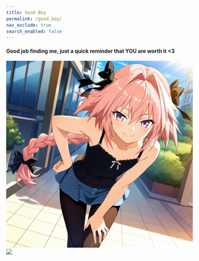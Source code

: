 ```yaml
---
title: Good Boy
permalink: /good_boy/
nav_exclude: true
search_enabled: false
---
```


#### Good job finding me, just a quick reminder that YOU are worth it <3
![](../../assets/images/astolfo.jpg)
![](https://pizza2d1.github.io/src/assets/images/astolfo.jpg)